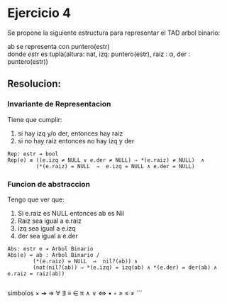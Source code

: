 # Ejercicio 4

Se propone la siguiente estructura para representar el TAD arbol binario:  

ab se representa con puntero(estr)  
donde _estr_ es tupla(altura: nat, izq: puntero(estr), raiz : α, der : puntero(estr))

## Resolucion:

### Invariante de Representacion
Tiene que cumplir:
1. si hay izq y/o der, entonces hay raiz
2. si no hay raiz entonces no hay izq y der
```
Rep: estr ➔ bool
Rep(e) ≡ ((e.izq ≠ NULL ∨ e.der ≠ NULL) ⇒ *(e.raiz) ≠ NULL)  ∧
         (*(e.raiz) = NULL  ⇒  e.izq = NULL ∧ e.der = NULL)

```

### Funcion de abstraccion
Tengo que ver que:
1. Si e.raiz es NULL entonces ab es Nil
2. Raiz sea igual a e.raiz
3. izq sea igual a e.izq
4. der sea igual a e.der
```
Abs: estr e ➔ Arbol Binario
Abs(e) = ab : Arbol Binario / 
        (*(e.raiz) = NULL  ⇔  nil?(ab)) ∧
        (not(nil?(ab)) ⇒ *(e.izq) = izq(ab) ∧ *(e.der) = der(ab) ∧ e.raiz = raiz(ab))
        

```

simbolos × ➔ ⇒ ∀ ∃ ≡ ∈ π ∧ ∨ ⇔ • ◦ ≥ ≤ ≠ ```